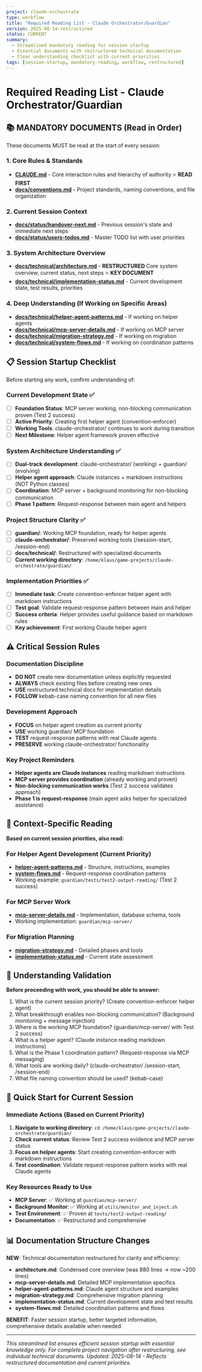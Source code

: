 ```yaml
---
project: claude-orchestrate
type: workflow
title: "Required Reading List - Claude Orchestrator/Guardian"
version: 2025-08-14-restructured
status: CURRENT
summary:
  - Streamlined mandatory reading for session startup
  - Essential documents with restructured technical documentation
  - Clear understanding checklist with current priorities
tags: [session-startup, mandatory-reading, workflow, restructured]
---
```


# Required Reading List - Claude Orchestrator/Guardian

## 📚 MANDATORY DOCUMENTS (Read in Order)

These documents MUST be read at the start of every session:

### 1. Core Rules & Standards
- **[CLAUDE.md](../CLAUDE.md)** - Core interaction rules and hierarchy of authority ⭐ **READ FIRST**
- **[docs/conventions.md](conventions.md)** - Project standards, naming conventions, and file organization

### 2. Current Session Context
- **[docs/status/handover-next.md](status/handover-next.md)** - Previous session's state and immediate next steps
- **[docs/status/users-todos.md](status/users-todos.md)** - Master TODO list with user priorities

### 3. System Architecture Overview
- **[docs/technical/architecture.md](technical/architecture.md)** - **RESTRUCTURED** Core system overview, current status, next steps ⭐ **KEY DOCUMENT**
- **[docs/technical/implementation-status.md](technical/implementation-status.md)** - Current development state, test results, priorities

### 4. Deep Understanding (If Working on Specific Areas)
- **[docs/technical/helper-agent-patterns.md](technical/helper-agent-patterns.md)** - If working on helper agents
- **[docs/technical/mcp-server-details.md](technical/mcp-server-details.md)** - If working on MCP server
- **[docs/technical/migration-strategy.md](technical/migration-strategy.md)** - If working on migration
- **[docs/technical/system-flows.md](technical/system-flows.md)** - If working on coordination patterns

## 📋 Session Startup Checklist

Before starting any work, confirm understanding of:

### Current Development State ✅
- [ ] **Foundation Status**: MCP server working, non-blocking communication proven (Test 2 success)
- [ ] **Active Priority**: Creating first helper agent (convention-enforcer)
- [ ] **Working Tools**: claude-orchestrator/ continues to work during transition
- [ ] **Next Milestone**: Helper agent framework proven effective

### System Architecture Understanding ✅
- [ ] **Dual-track development**: claude-orchestrator/ (working) + guardian/ (evolving)
- [ ] **Helper agent approach**: Claude instances + markdown instructions (NOT Python classes)
- [ ] **Coordination**: MCP server + background monitoring for non-blocking communication
- [ ] **Phase 1 pattern**: Request-response between main agent and helpers

### Project Structure Clarity ✅
- [ ] **guardian/**: Working MCP foundation, ready for helper agents
- [ ] **claude-orchestrator/**: Preserved working tools (/session-start, /session-end)
- [ ] **docs/technical/**: Restructured with specialized documents
- [ ] **Current working directory**: `/home/klaus/game-projects/claude-orchestrate/guardian/`

### Implementation Priorities ✅
- [ ] **Immediate task**: Create convention-enforcer helper agent with markdown instructions
- [ ] **Test goal**: Validate request-response pattern between main and helper
- [ ] **Success criteria**: Helper provides useful guidance based on markdown rules
- [ ] **Key achievement**: First working Claude helper agent

## ⚠️ Critical Session Rules

### Documentation Discipline
- **DO NOT** create new documentation unless explicitly requested
- **ALWAYS** check existing files before creating new ones
- **USE** restructured technical docs for implementation details
- **FOLLOW** kebab-case naming convention for all new files

### Development Approach
- **FOCUS** on helper agent creation as current priority
- **USE** working guardian/ MCP foundation
- **TEST** request-response patterns with real Claude agents
- **PRESERVE** working claude-orchestrator/ functionality

### Key Project Reminders
- **Helper agents are Claude instances** reading markdown instructions
- **MCP server provides coordination** (already working and proven)
- **Non-blocking communication works** (Test 2 success validates approach)
- **Phase 1 is request-response** (main agent asks helper for specialized assistance)

## 📖 Context-Specific Reading

**Based on current session priorities, also read:**

### For Helper Agent Development (Current Priority)
- **[helper-agent-patterns.md](technical/helper-agent-patterns.md)** - Structure, instructions, examples
- **[system-flows.md](technical/system-flows.md)** - Request-response coordination patterns
- Working example: `guardian/tests/test2-output-reading/` (Test 2 success)

### For MCP Server Work
- **[mcp-server-details.md](technical/mcp-server-details.md)** - Implementation, database schema, tools
- Working implementation: `guardian/mcp-server/`

### For Migration Planning
- **[migration-strategy.md](technical/migration-strategy.md)** - Detailed phases and tools
- **[implementation-status.md](technical/implementation-status.md)** - Current state assessment

## 🎯 Understanding Validation

**Before proceeding with work, you should be able to answer:**
1. What is the current session priority? (Create convention-enforcer helper agent)
2. What breakthrough enables non-blocking communication? (Background monitoring + message injection)
3. Where is the working MCP foundation? (guardian/mcp-server/ with Test 2 success)
4. What is a helper agent? (Claude instance reading markdown instructions)
5. What is the Phase 1 coordination pattern? (Request-response via MCP messaging)
6. What tools are working daily? (claude-orchestrator/ /session-start, /session-end)
7. What file naming convention should be used? (kebab-case)

## 🚀 Quick Start for Current Session

### Immediate Actions (Based on Current Priority)
1. **Navigate to working directory**: `cd /home/klaus/game-projects/claude-orchestrate/guardian/`
2. **Check current status**: Review Test 2 success evidence and MCP server status
3. **Focus on helper agents**: Start creating convention-enforcer with markdown instructions
4. **Test coordination**: Validate request-response pattern works with real Claude agents

### Key Resources Ready to Use
- **MCP Server**: ✅ Working at `guardian/mcp-server/`
- **Background Monitor**: ✅ Working at `utils/monitor_and_inject.sh`
- **Test Environment**: ✅ Proven at `tests/test2-output-reading/`
- **Documentation**: ✅ Restructured and comprehensive

## 📊 Documentation Structure Changes

**NEW**: Technical documentation restructured for clarity and efficiency:
- **architecture.md**: Condensed core overview (was 880 lines → now ~200 lines)
- **mcp-server-details.md**: Detailed MCP implementation specifics
- **helper-agent-patterns.md**: Claude agent structure and examples
- **migration-strategy.md**: Comprehensive migration planning
- **implementation-status.md**: Current development state and test results
- **system-flows.md**: Detailed coordination patterns and flows

**BENEFIT**: Faster session startup, better targeted information, comprehensive details available when needed.

---
*This streamlined list ensures efficient session startup with essential knowledge only.*
*For complete project navigation after restructuring, see individual technical documents.*
*Updated: 2025-08-14 - Reflects restructured documentation and current priorities.*